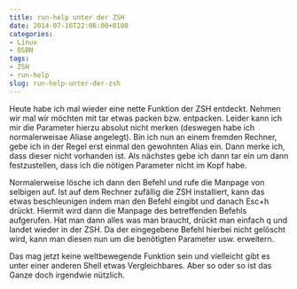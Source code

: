 ```yaml
---
title: run-help unter der ZSH
date: 2014-07-16T22:06:00+0100
categories:
- Linux
- OSBN
tags:
- ZSH
- run-help
slug: run-help-unter-der-zsh
---
```

Heute habe ich mal wieder eine nette Funktion der ZSH entdeckt. Nehmen wir mal wir möchten mit tar etwas packen bzw. entpacken. Leider kann ich mir die Parameter hierzu absolut nicht merken (deswegen habe ich normalerweisae Aliase angelegt). Bin ich nun an einem fremden Rechner, gebe ich in der Regel erst einmal den gewohnten Alias ein. Dann merke ich, dass dieser nicht vorhanden ist. Als nächstes gebe ich dann tar ein um dann festzustellen, dass ich die nötigen Parameter nicht im Kopf habe.

Normalerweise lösche ich dann den Befehl und rufe die Manpage von selbigen auf. Ist auf dem Rechner zufällig die ZSH installiert, kann das etwas beschleunigen indem man den Befehl eingibt und danach Esc+h drückt. Hiermit wird dann die Manpage des betreffenden Befehls aufgerufen. Hat man dann alles was man braucht, drückt man einfach q und landet wieder in der ZSH. Da der eingegebene Befehl hierbei nicht gelöscht wird, kann man diesen nun um die benötigten Parameter usw. erweitern.

Das mag jetzt keine weltbewegende Funktion sein und vielleicht gibt es unter einer anderen Shell etwas Vergleichbares. Aber so oder so ist das Ganze doch irgendwie nützlich.
